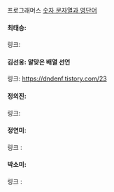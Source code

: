 프로그래머스 [숫자 문자열과 영단어](https://school.programmers.co.kr/learn/courses/30/lessons/81301)<br>

#### 최태승: 
링크: 

#### 김선웅: 알맞은 배열 선언
링크: https://dndenf.tistory.com/23

#### 정의진: 
링크: 

#### 정연미:
링크 : 

#### 박소미: 
링크 : 
